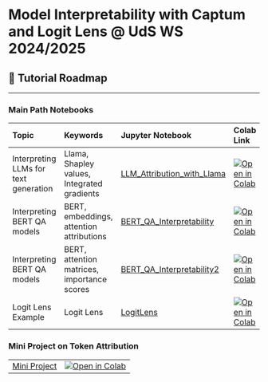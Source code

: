 #  Model Interpretability with Captum and Logit Lens @ UdS WS 2024/2025

## 🧭 Tutorial Roadmap
---

### Main Path Notebooks

| Topic         | Keywords| Jupyter Notebook     | Colab Link |
|:--------------|:---|:------------|:------------|
| Interpreting LLMs for text generation | Llama, Shapley values, Integrated gradients | [LLM_Attribution_with_Llama](https://github.com/tanikina/mi-tutorials/blob/main/notebooks/LLM_Attribution_with_Llama.ipynb)      | [![Open in Colab](https://colab.research.google.com/assets/colab-badge.svg)](https://colab.research.google.com/github/tanikina/mi-tutorials/blob/main/notebooks/LLM_Attribution_with_Llama.ipynb) |
| Interpreting BERT QA models | BERT, embeddings, attention attributions | [BERT_QA_Interpretability](https://github.com/tanikina/mi-tutorials/blob/main/notebooks/BERT_QA_Interpretability.ipynb)      | [![Open in Colab](https://colab.research.google.com/assets/colab-badge.svg)](https://colab.research.google.com/github/tanikina/mi-tutorials/blob/main/notebooks/BERT_QA_Interpretability.ipynb) |
| Interpreting BERT QA models | BERT, attention matrices, importance scores | [BERT_QA_Interpretability2](https://github.com/tanikina/mi-tutorials/blob/main/notebooks/BERT_QA_Interpretability2.ipynb)      | [![Open in Colab](https://colab.research.google.com/assets/colab-badge.svg)](https://colab.research.google.com/github/tanikina/mi-tutorials/blob/main/notebooks/BERT_QA_Interpretability2.ipynb) |
| Logit Lens Example | Logit Lens | [LogitLens](https://github.com/tanikina/mi-tutorials/blob/main/notebooks/LogitLens.ipynb)      | [![Open in Colab](https://colab.research.google.com/assets/colab-badge.svg)](https://colab.research.google.com/github/tanikina/mi-tutorials/blob/main/notebooks/LogitLens.ipynb) |

### Mini Project on Token Attribution
|               |             |
|:--------------|:------------|
| [Mini Project](https://github.com/tanikina/mi-tutorials/blob/main/notebooks/MiniProject_Token_Attribution.ipynb) | [![Open in Colab](https://colab.research.google.com/assets/colab-badge.svg)](https://colab.research.google.com/github/tanikina/mi-tutorials/blob/main/notebooks/MiniProject_Token_Attribution.ipynb) |
